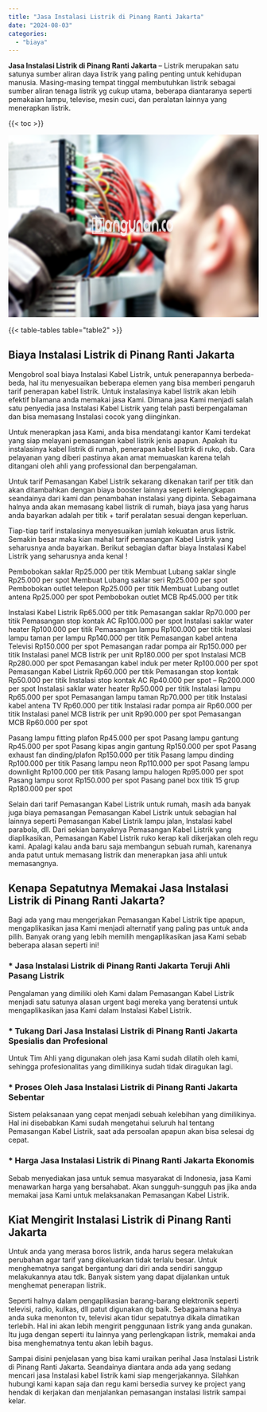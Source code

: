 ```yaml
---
title: "Jasa Instalasi Listrik di Pinang Ranti Jakarta"
date: "2024-08-03"
categories: 
  - "biaya"
---
```


**Jasa Instalasi Listrik di Pinang Ranti Jakarta** – Listrik merupakan satu satunya sumber aliran daya listrik yang paling penting untuk kehidupan manusia. Masing-masing tempat tinggal membutuhkan listrik sebagai sumber aliran tenaga listrik yg cukup utama, beberapa diantaranya seperti pemakaian lampu, televise, mesin cuci, dan peralatan lainnya yang menerapkan listrik.

{{< toc >}}

![Jasa Instalasi Listrik di Pinang Ranti Jakarta](/images/instalasi-listrik-murah07.png)

{{< table-tables table="table2" >}}

## Biaya Instalasi Listrik di Pinang Ranti Jakarta

Mengobrol soal biaya Instalasi Kabel Listrik, untuk penerapannya berbeda-beda, hal itu menyesuaikan beberapa elemen yang bisa memberi pengaruh tarif penerapan kabel listrik. Untuk instalasinya kabel listrik akan lebih efektif bilamana anda memakai jasa Kami. Dimana jasa Kami menjadi salah satu penyedia jasa Instalasi Kabel Listrik yang telah pasti berpengalaman dan bisa memasang Instalasi cocok yang diinginkan.

Untuk menerapkan jasa Kami, anda bisa mendatangi kantor Kami terdekat yang siap melayani pemasangan kabel listrik jenis apapun. Apakah itu instalasinya kabel listrik di rumah, penerapan kabel listrik di ruko, dsb. Cara pelayanan yang diberi pastinya akan amat memuaskan karena telah ditangani oleh ahli yang professional dan berpengalaman.

Untuk tarif Pemasangan Kabel Listrik sekarang dikenakan tarif per titik dan akan ditambahkan dengan biaya booster lainnya seperti kelengkapan seandainya dari kami dan penambahan instalasi yang dipinta. Sebagaimana halnya anda akan memasang kabel listrik di rumah, biaya jasa yang harus anda bayarkan adalah per titik + tarif peralatan sesuai dengan keperluan.

Tiap-tiap tarif instalasinya menyesuaikan jumlah kekuatan arus listrik. Semakin besar maka kian mahal tarif pemasangan Kabel Listrik yang seharusnya anda bayarkan. Berikut sebagian daftar biaya Instalasi Kabel Listrik yang seharusnya anda kenal !

Pembobokan saklar Rp25.000 per titik Membuat Lubang saklar single Rp25.000 per spot Membuat Lubang saklar seri Rp25.000 per spot Pembobokan outlet telepon Rp25.000 per titik Membuat Lubang outlet antena Rp25.000 per spot Pembobokan outlet MCB Rp45.000 per titik

Instalasi Kabel Listrik Rp65.000 per titik Pemasangan saklar Rp70.000 per titik Pemasangan stop kontak AC Rp100.000 per spot Instalasi saklar water heater Rp100.000 per titik Pemasangan lampu Rp100.000 per titik Instalasi lampu taman per lampu Rp140.000 per titik Pemasangan kabel antena Televisi Rp150.000 per spot Pemasangan radar pompa air Rp150.000 per titik Instalasi panel MCB listrik per unit Rp180.000 per spot Instalasi MCB Rp280.000 per spot Pemasangan kabel induk per meter Rp100.000 per spot Pemasangan Kabel Listrik Rp60.000 per titik Pemasangan stop kontak Rp50.000 per titik Instalasi stop kontak AC Rp40.000 per spot – Rp200.000 per spot Instalasi saklar water heater Rp50.000 per titik Instalasi lampu Rp65.000 per spot Pemasangan lampu taman Rp70.000 per titik Instalasi kabel antena TV Rp60.000 per titik Instalasi radar pompa air Rp60.000 per titik Instalasi panel MCB listrik per unit Rp90.000 per spot Pemasangan MCB Rp60.000 per spot

Pasang lampu fitting plafon Rp45.000 per spot Pasang lampu gantung Rp45.000 per spot Pasang kipas angin gantung Rp150.000 per spot Pasang exhaust fan dinding/plafon Rp150.000 per titik Pasang lampu dinding Rp100.000 per titik Pasang lampu neon Rp110.000 per spot Pasang lampu downlight Rp100.000 per titik Pasang lampu halogen Rp95.000 per spot Pasang lampu sorot Rp150.000 per spot Pasang panel box titik 15 grup Rp180.000 per spot

Selain dari tarif Pemasangan Kabel Listrik untuk rumah, masih ada banyak juga biaya pemasangan Pemasangan Kabel Listrik untuk sebagian hal lainnya seperti Pemasangan Kabel Listrik lampu jalan, Instalasi kabel parabola, dll. Dari sekian banyaknya Pemasangan Kabel Listrik yang diaplikasikan, Pemasangan Kabel Listrik ruko kerap kali dikerjakan oleh regu kami. Apalagi kalau anda baru saja membangun sebuah rumah, karenanya anda patut untuk memasang listrik dan menerapkan jasa ahli untuk memasangnya.

## Kenapa Sepatutnya Memakai Jasa Instalasi Listrik di Pinang Ranti Jakarta?

Bagi ada yang mau mengerjakan Pemasangan Kabel Listrik tipe apapun, mengaplikasikan jasa Kami menjadi alternatif yang paling pas untuk anda pilih. Banyak orang yang lebih memilih mengaplikasikan jasa Kami sebab beberapa alasan seperti ini!

### \* Jasa Instalasi Listrik di Pinang Ranti Jakarta Teruji Ahli Pasang Listrik

Pengalaman yang dimiliki oleh Kami dalam Pemasangan Kabel Listrik menjadi satu satunya alasan urgent bagi mereka yang beratensi untuk mengaplikasikan jasa Kami dalam Instalasi Kabel Listrik.

### \* Tukang Dari Jasa Instalasi Listrik di Pinang Ranti Jakarta Spesialis dan Profesional

Untuk Tim Ahli yang digunakan oleh jasa Kami sudah dilatih oleh kami, sehingga profesionalitas yang dimilikinya sudah tidak diragukan lagi.

### \* Proses Oleh Jasa Instalasi Listrik di Pinang Ranti Jakarta Sebentar

Sistem pelaksanaan yang cepat menjadi sebuah kelebihan yang dimilikinya. Hal ini disebabkan Kami sudah mengetahui seluruh hal tentang Pemasangan Kabel Listrik, saat ada persoalan apapun akan bisa selesai dg cepat.

### \* Harga Jasa Instalasi Listrik di Pinang Ranti Jakarta Ekonomis

Sebab menyediakan jasa untuk semua masyarakat di Indonesia, jasa Kami menawarkan harga yang bersahabat. Akan sungguh-sungguh pas jika anda memakai jasa Kami untuk melaksanakan Pemasangan Kabel Listrik.

## Kiat Mengirit Instalasi Listrik di Pinang Ranti Jakarta


Untuk anda yang merasa boros listrik, anda harus segera melakukan perubahan agar tarif yang dikeluarkan tidak terlalu besar. Untuk menghematnya sangat bergantung dari diri anda sendiri sanggup melakukannya atau tdk. Banyak sistem yang dapat dijalankan untuk menghemat penerapan listrik.

Seperti halnya dalam pengaplikasian barang-barang elektronik seperti televisi, radio, kulkas, dll patut digunakan dg baik. Sebagaimana halnya anda suka menonton tv, televisi akan tidur sepatutnya dikala dimatikan terlebih. Hal ini akan lebih mengirit penggunaan listrik yang anda gunakan. Itu juga dengan seperti itu lainnya yang perlengkapan listrik, memakai anda bisa menghematnya tentu akan lebih bagus.

Sampai disini penjelasan yang bisa kami uraikan perihal Jasa Instalasi Listrik di Pinang Ranti Jakarta. Seandainya diantara anda ada yang sedang mencari jasa Instalasi kabel listrik kami siap mengerjakannya. Silahkan hubungi kami kapan saja dan regu kami bersedia survey ke project yang hendak di kerjakan dan menjalankan pemasangan instalasi listrik sampai kelar.
